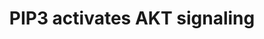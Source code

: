 ---
annotations:
- type: Pathway Ontology
  value: signaling pathway
- type: Pathway Ontology
  value: kinase mediated signaling pathway
authors:
- ReactomeTeam
- Anwesha
- Ryanmiller
description: Signaling by AKT is one of the key outcomes of receptor tyrosine kinase
  (RTK) activation. AKT is activated by the cellular second messenger PIP3, a phospholipid
  that is generated by PI3K. In ustimulated cells, PI3K class IA enzymes reside in
  the cytosol as inactive heterodimers composed of p85 regulatory subunit and p110
  catalytic subunit. In this complex, p85 stabilizes p110 while inhibiting its catalytic
  activity. Upon binding of extracellular ligands to RTKs, receptors dimerize and
  undergo autophosphorylation. The regulatory subunit of PI3K, p85, is recruited to
  phosphorylated cytosolic RTK domains either directly or indirectly, through adaptor
  proteins, leading to a conformational change in the PI3K IA heterodimer that relieves
  inhibition of the p110 catalytic subunit. Activated PI3K IA phosphorylates PIP2,
  converting it to PIP3; this reaction is negatively regulated by PTEN phosphatase.
  PIP3 recruits AKT to the plasma membrane, allowing TORC2 to phosphorylate a conserved
  serine residue of AKT. Phosphorylation of this serine induces a conformation change
  in AKT, exposing a conserved threonine residue that is then phosphorylated by PDPK1
  (PDK1). Phosphorylation of both the threonine and the serine residue is required
  to fully activate AKT. The active AKT then dissociates from PIP3 and phosphorylates
  a number of cytosolic and nuclear proteins that play important roles in cell survival
  and metabolism. For a recent review of AKT signaling, please refer to Manning and
  Cantley, 2007.   View original pathway at [http://www.reactome.org/PathwayBrowser/#DIAGRAM=1257604
  Reactome].
last-edited: 2021-01-25
organisms:
- Homo sapiens
redirect_from:
- /index.php/Pathway:WP2653
- /instance/WP2653
schema-jsonld:
- '@context': https://schema.org/
  '@id': https://wikipathways.github.io/pathways/WP2653.html
  '@type': Dataset
  creator:
    '@type': Organization
    name: WikiPathways
  description: Signaling by AKT is one of the key outcomes of receptor tyrosine kinase
    (RTK) activation. AKT is activated by the cellular second messenger PIP3, a phospholipid
    that is generated by PI3K. In ustimulated cells, PI3K class IA enzymes reside
    in the cytosol as inactive heterodimers composed of p85 regulatory subunit and
    p110 catalytic subunit. In this complex, p85 stabilizes p110 while inhibiting
    its catalytic activity. Upon binding of extracellular ligands to RTKs, receptors
    dimerize and undergo autophosphorylation. The regulatory subunit of PI3K, p85,
    is recruited to phosphorylated cytosolic RTK domains either directly or indirectly,
    through adaptor proteins, leading to a conformational change in the PI3K IA heterodimer
    that relieves inhibition of the p110 catalytic subunit. Activated PI3K IA phosphorylates
    PIP2, converting it to PIP3; this reaction is negatively regulated by PTEN phosphatase.
    PIP3 recruits AKT to the plasma membrane, allowing TORC2 to phosphorylate a conserved
    serine residue of AKT. Phosphorylation of this serine induces a conformation change
    in AKT, exposing a conserved threonine residue that is then phosphorylated by
    PDPK1 (PDK1). Phosphorylation of both the threonine and the serine residue is
    required to fully activate AKT. The active AKT then dissociates from PIP3 and
    phosphorylates a number of cytosolic and nuclear proteins that play important
    roles in cell survival and metabolism. For a recent review of AKT signaling, please
    refer to Manning and Cantley, 2007.   View original pathway at [http://www.reactome.org/PathwayBrowser/#DIAGRAM=1257604
    Reactome].
  keywords:
  - 'p-Y307-PPP2CB '
  - p-S15,S356-RPS6KB2
  - p-S196-CASP9(1-416)
  - 'ER alpha46 '
  - p-T,p-S-AKT
  - AKT/AKT1 E17K mutant
  - Cell Receptor (BCR)
  - 'KL-1 '
  - 'FGF23(25-251) '
  - ADP
  - PHLPP (Mn2+
  - p-T23-CHUK
  - 'GSK3A '
  - 'IL1RL1 '
  - estrogen signaling
  - PI5P
  - 'EGF '
  - TCR signaling
  - PP2A-B56-beta,gamma
  - 'p-Y307-PPP2CA '
  - 'Mn2+ '
  - 'MLST8 '
  - Signaling by FGFR
  - 'p-S474-AKT2 '
  - Signaling by EGFR
  - 'VAV1 '
  - 'AKT '
  - PI4P
  - 'Activator:PI3K '
  - 'FGF19 '
  - CREB1
  - 'PIP5K1A '
  - 'FGF6 '
  - 'ESR1 '
  - 'p-Y1234,Y1235,Y1349,Y1356-MET '
  - 'p-T305-AKT3 '
  - 'HGF(32-494) '
  - 'p-T145-CDKN1A '
  - Degradation
  - 'p-6Y-ERBB2 '
  - IER3
  - 'BEZ235 '
  - 'PDGFA-1 '
  - 'BTC(32-111) '
  - 'p-S337-PPP2R5C '
  - E17K mutant:PIP2
  - 'p-7Y,Y1112-ERBB2 '
  - ERBB2 becomes activated by forming a heterodimer with another ligand-activated
    EGFR family member, either EGFR, ERBB3 or ERBB4, which is accompanied by dissociation
    of chaperoning proteins HSP90 and CDC37 (Citri et al. 2004), as well as ERBB2IP
    (Borg et al. 2000) from ERBB2. ERBB2 heterodimers function to promote cell proliferation,
    cell survival and differentiation, depending on the cellular context. ERBB2 can
    also be activated by homodimerization when it is overexpressed, in cancer for
    example. <br><br>
  - 'Autophosphorylated FLT3 '
  - 'FGF20 '
  - 'FOXO4 '
  - 'EGF-like ligands '
  - 'KL-2 '
  - In cells expressing ERBB2 and ERBB4, ligand stimulated ERBB4 can either homodimerize
    or form heterodimers with ERBB2 (Li et al. 2007), resulting in trans-autophosphorylation
    of ERBB2 and ERBB4 on C-tail tyrosine residues that will subsequently serve as
    docking sites for downstream signaling molecules, leading to activation of RAF/MAP
    kinase cascade and, in the case of ERBB4 CYT1 isoforms, PI3K-induced AKT signaling
    (Hazan et al. 1990, Cohen et al. 1996, Li et al. 2007, Kaushansky et al. 2008).
    Signaling by ERBB4 is downregulated by the action of WWP1 and ITCH ubiquitin ligases,
    and is shown under Signaling by ERBB4.
  - 'Activated FGFR2b homodimer bound to FGF '
  - 'PPP2R1B '
  - E17K
  - PI3K alpha
  - Signaling by ERBB4
  - 'p-6Y,Y1112-ERBB2 '
  - 'p-T32,S253,S315-FOXO3 '
  - 'p-Y-IRS1 '
  - 'p-8Y-FGFR1c '
  - 'p-T308,S473-AKT1 '
  - PTEN Regulation
  - cofactor)
  - mutant:PIP2
  - PIP5K1A-C
  - p-S-AKT:PDPK1:PIP3
  - cascade
  - 'p-5Y-GAB1 '
  - p-S99-BAD
  - 'FGF17-1 '
  - G1/S transition
  - 'p-S473-AKT1 '
  - IL33:IL1RL1:IL1RAP-1:MYD88 dimer:IRAK1,IRAK4,TRAF6
  - 'oxide: NOS3'
  - 'IL33 '
  - 'ESTG '
  - 'PDGFB(82-241) '
  - 'PPP2R5C '
  - 'HBEGF(63-148) '
  - PP2A
  - RAF/MAP kinase
  - AKT inhibitors:AKT
  - 'IRAK4 '
  - p-S109-MKRN1
  - PP2A-B56-beta,gamma:IER3:p-T,Y-MAPK dimers
  - 'p-6Y-EGFR '
  - AKT:PIP3
  - 'p-4Y-PIK3AP1 '
  - PTEN
  - 'PPP2CB '
  - for Apoptosis
  - AKT
  - 'AKT2 '
  - 'p-T26,S184-FOXO6 '
  - p-S473-AKT1 E17K
  - 'RICTOR '
  - 'FGF10 '
  - Extra-nuclear
  - 'HGF(495-728) '
  - 'FYN '
  - 'p-Y180-ICOS '
  - 'NRG1 '
  - AKT1 E17K
  - 'p-Y-ERBB2 '
  - Signaling by NTRKs
  - 'p-S9-GSK3B '
  - 'EPGN(23-154) '
  - 'p-Y63,Y79,Y110-TRAT1 '
  - ATP
  - Activator:PI3K
  - 'p-Y,Y877-ERBB2 '
  - 'FGF8-1 '
  - 'THEM4 '
  - 'PPP2R5D '
  - p-T-CDKN1A/B
  - '2xHC-INS(25-54) '
  - p-S351-NR4A1
  - Regulation of TP53
  - PI3K inhibitors
  - 'TGFA(24-98) '
  - 'MyrG-p-Y419-SRC '
  - '4xHC-INS(90-110) '
  - 'p-S368-PPP2R5B '
  - PI3K Inhibitors:PI3K
  - 'GAB1 '
  - 'KLB '
  - PP2A-A:PP2A-C
  - 'p-S473-AKT1 E17K '
  - AKT:PIP3:THEM4/TRIB3
  - Signaling by the B
  - PI3K
  - 'PDGFA-2 '
  - 'LCK '
  - 'MTOR '
  - 'CD80 '
  - 'p-6Y-FGFR3c '
  - p-T,Y MAPK dimers
  - 'p-T309,S474-AKT2 '
  - 'p-T202,Y204-MAPK3 '
  - TSC2
  - p-S9/21-GSK3
  - 'MYD88 '
  - 'PPP2R1A '
  - 'p-5Y-FGFR4 '
  - 'PI(4,5)P2 '
  - activation and
  - 'HS '
  - 'IL1RAP-1 '
  - Metabolism of nitric
  - NR4A1
  - p-S939,T1462-TSC2
  - 'IER3 '
  - TORC2 complex
  - 'ER alpha36 '
  - Signaling by PDGF
  - 'STRN '
  - 'CD86 '
  - 'PPP2CA '
  - 'p-T309-AKT2 '
  - 'FGF9 '
  - 'p-Y1056,Y1188,Y1242-ERBB4 JM-A CYT-1 isoform '
  - 'p-6Y-FGFR3b '
  - Activated
  - 'KITLG-1(26-190) '
  - FOXO1,FOXO3,FOXO4,(FOXO6)
  - 'Activated FGFR2c homodimer bound to FGF '
  - regulation
  - 'INSR(28-758) '
  - Pi
  - 'PIK3CB '
  - 'p-6Y-CD19 '
  - 'p-T185,Y187-MAPK1 '
  - 'p-T308-AKT1 '
  - 'p-T24,S256,S319-FOXO1 '
  - 'p-11Y-PDGFRA '
  - Signaling by ERBB2
  - 'PIK3CD '
  - In cells expressing ERBB2 and ERBB3, ERBB3 activated by neuregulin NRG1 or NRG2
    binding (Tzahar et al. 1994) forms a heterodimer with ERBB2 (Pinkas-Kramarski
    et al. 1996, Citri et al. 2004). ERBB3 is the only EGFR family member with no
    kinase activity, and can only function in heterodimers, with ERBB2 being its preferred
    heterodimerization partner. After heterodimerization, ERBB2 phosphorylates ten
    tyrosine residues in the C-tail of ERBB3, Y1054, Y1197, Y1199, Y1222, Y1224, Y1260,
    Y1262, Y1276, Y1289 and Y1328 (Prigent et al. 1994, Pinkas-Kramarski et al. 1996,
    Vijapurkar et al. 2003, Li et al. 2007) that subsequently serve as docking sites
    for downstream signaling molecules, resulting in activation of PI3K-induced AKT
    signaling and RAF/MAP kinase cascade. Signaling by ERBB3 is downregulated by the
    action of RNF41 ubiquitin ligase, also known as NRDP1. <br><br>
  - 'MAPKAP1 '
  - AKT inhibitors
  - 'GRB2-1 '
  - In cells expressing both ERBB2 and EGFR, EGF stimulation of EGFR leads to formation
    of both ERBB2:EGFR heterodimers (Wada et al. 1990, Karunagaran et al. 1996) and
    EGFR homodimers. Heterodimers of ERBB2 and EGFR trans-autophosphorylate on twelve
    tyrosine residues, six in the C-tail of EGFR and six in the C-tail of ERBB2 -
    Y1023, Y1139, Y1196, Y1221, Y1222 and Y1248 (Margolis et al. 1989, Hazan et al.
    1990,Walton et  al. 1990, Helin et al. 1991, Ricci et al. 1995, Pinkas-Kramarski
    1996). Phosphorylated tyrosine residues in the C-tail of EGFR and ERBB2 serve
    as docking sites for downstream signaling molecules. Three key signaling pathways
    activated by ERBB2:EGFR heterodimers are RAF/MAP kinase cascade, PI3K-induced
    AKT signaling, and signaling by phospholipase C gamma (PLCG1). Downregulation
    of EGFR signaling is mediated by ubiquitin ligase CBL, and is shown under Signaling
    by EGFR.<br><br>
  - 'p-Y419-SRC-1 '
  - PDPK1:PIP3
  - 'FOXO1 '
  - H2O
  - 'p-6Y-INSR(763-1382) '
  - Costimulation by the
  - p-T308,S473-AKT1
  - 'PIK3R1 '
  - 'TRIB3 '
  - 'RAC2 '
  - 'TRAF6 '
  - Expression and
  - 'FGF1 '
  - 'GSK3B '
  - p-S368-PPP2R5B,p-S337-PPP2R5C
  - 'p-S21-GSK3A '
  - THEM4/TRIB3
  - 'PIP5K1C '
  - Signaling by SCF-KIT
  - PI(4,5)P2
  - 'PDGFB (82-190) '
  - MDM2
  - PDPK1
  - 'p-8Y-FGFR1b '
  - 'p-10Y-ERBB3-1 '
  - 'RHOG '
  - Signaling by MET
  - 'IRAK1 '
  - 'PIP4K2C '
  - 'FGF18 '
  - 'p-T305,S472-AKT3 '
  - PI(3,4,5)P3
  - p-S166,S188-MDM2
  - MKRN1
  - Intrinsic Pathway
  - 'CDKN1A '
  - 'RAC1 '
  - PDPK1:PIP2
  - 'p-T32,S197,S262-FOXO4 '
  - 'PRR5 '
  - 'p-12Y-PDGFRB '
  - 'PIK3R2 '
  - 'FLT3LG '
  - 'PHLPP1 '
  - 'p-T157-CDKN1B '
  - 'AKT3 '
  - 'PPP2R5B '
  - MTOR signalling
  - 'PI3K mutants '
  - 'PDPK1 '
  - PDPK1:p-S473-AKT1
  - BAD
  - 'NRG2 '
  - 'PPP2R5E '
  - 'FGF4 '
  - GSK3
  - p-T24,S256,S319-FOXO1,p-T32,S253,S315-FOXO3,p-T32,S197,S262-FOXO4,(p-T26,S184-FOXO6)
  - 'AREG(101-187) '
  - 'GalNAc-T178-FGF23(25-251) '
  - 'p-Y-GAB2 '
  - 'EREG(60-108) '
  - CASP9(1-416)
  - 'PI(3,4,5)P3 '
  - p-T-AKT
  - 'p-7Y-KIT '
  - p-Y307-PP2A
  - 'PHLPP2 '
  - mutants,Activator:PI3K
  - RPS6KB2
  - 'MK2206 '
  - 'AKT1 E17K '
  - 'PIP4K2B '
  - 'FOXO3 '
  - 'p-Y-IRS2 '
  - 'p-Y191-CD28 '
  - RAC1:GTP,RAC2:GTP,RHOG:GTP:PI3K alpha
  - p-S133-CREB1
  - 'FGF3 '
  - AKT1
  - 'CDKN1B '
  - 'FGF16 '
  - 'FGF5-1 '
  - 'p-Y394-LCK '
  - 'PIK3R3 '
  - SRC,LCK,EGFR,INSR
  - 'GTP '
  - Mitotic G1 phase and
  - 'p-Y1046,Y1178,Y1232-ERBB4 JM-B CYT-1 isoform '
  - 'PIP5K1B '
  - 'FGF2(10-155) '
  - 'FOXO6 '
  - 'p-6Y-FRS2 '
  - p-S-AKT:PIP3
  - 'Neuregulins '
  - 'AKT1 '
  - CHUK
  - 'PIP4K2A '
  - CD28 family
  - CDKN1A,CDKN1B
  - 'PIK3CA '
  - PIP4K2 dimers
  - 'p-S472-AKT3 '
  - AKT1S1
  - 'p-Y546,Y584-PTPN11 '
  - RAC1:GTP,RAC2:GTP,RHOG:GTP
  - 'PPP2R5A '
  - p-S183,T246-AKT1S1
  - 'ESR2 '
  - 'FGF22 '
  - 'p-7Y-ERBB2 '
  license: CC0
  name: PIP3 activates AKT signaling
seo: CreativeWork
title: PIP3 activates AKT signaling
wpid: WP2653
---